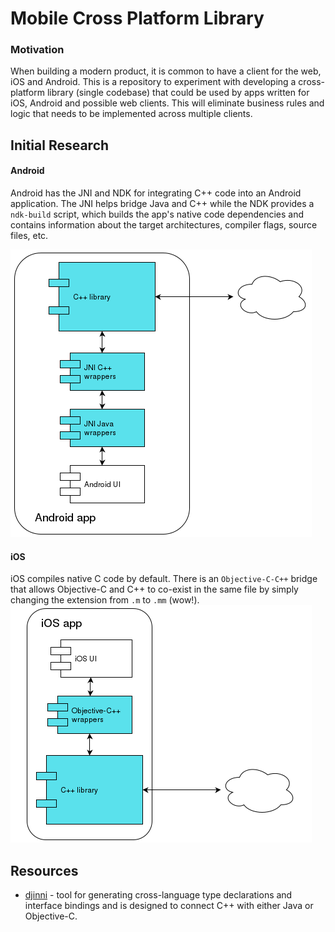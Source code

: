 # Mobile Cross Platform Library

### Motivation
When building a modern product, it is common to have a client for the web, iOS and Android. This is a repository to experiment with developing a cross-platform library (single codebase) that could be used by apps written for iOS, Android and possible web clients. This will eliminate business rules and logic that needs to be implemented across multiple clients.

## Initial Research

#### Android
Android has the JNI and NDK for integrating C++ code into an Android application. The JNI helps bridge Java and C++ while the NDK provides a `ndk-build` script, which builds the app's native code dependencies and contains information about the target architectures, compiler flags, source files, etc.

![Android Diagram](https://github.com/MattMorgis/CrossPlatformLibTest/blob/master/docs/screenshots/android_cpp_diagram.png?raw=true)


#### iOS
iOS compiles native C code by default. There is an `Objective-C-C++` bridge that allows Objective-C and C++ to co-exist in the same file by simply changing the extension from `.m` to `.mm` (wow!).
![iOS Diagram](https://github.com/MattMorgis/CrossPlatformLibTest/blob/master/docs/screenshots/ios_cpp_diagram.png?raw=true)

## Resources
* [djinni](https://github.com/dropbox/djinni) - tool for generating cross-language type declarations and interface bindings and is designed to connect C++ with either Java or Objective-C.
